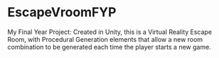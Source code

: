 # EscapeVroomFYP
My Final Year Project: Created in Unity, this is a Virtual Reality Escape Room, with Procedural Generation elements that allow a new room combination to be generated each time the player starts a new game. 
